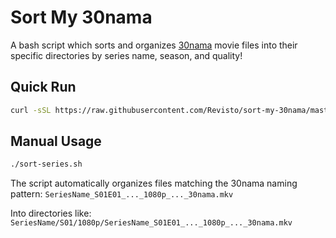 # Sort My 30nama
A bash script which sorts and organizes [30nama](https://30nama.com) movie files into their specific directories by series name, season, and quality!

## Quick Run
```bash
curl -sSL https://raw.githubusercontent.com/Revisto/sort-my-30nama/master/sort-series.sh | bash
```

## Manual Usage
```bash
./sort-series.sh
```

The script automatically organizes files matching the 30nama naming pattern:
`SeriesName_S01E01_..._1080p_..._30nama.mkv`

Into directories like:
`SeriesName/S01/1080p/SeriesName_S01E01_..._1080p_..._30nama.mkv`
